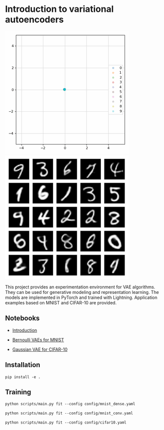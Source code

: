 # Introduction to variational autoencoders

<p>
  <img src="assets/latent_space.gif" alt="2D latent space of a dense VAE during training" title="Latent space during training" height="400" style="padding-right: 1em;">
  <img src="assets/generated_digits.png" alt="Images generated by a conv. VAE trained on MNIST" title="VAE-generated MNIST images" height="400">
</p>

This project provides an experimentation environment for VAE algorithms.
They can be used for generative modeling and representation learning.
The models are implemented in PyTorch and trained with Lightning.
Application examples based on MNIST and CIFAR-10 are provided.


## Notebooks

- [Introduction](notebooks/intro.ipynb)

- [Bernoulli VAEs for MNIST](notebooks/mnist.ipynb)

- [Gaussian VAE for CIFAR-10](notebooks/cifar10.ipynb)


## Installation

```
pip install -e .
```


## Training

```
python scripts/main.py fit --config config/mnist_dense.yaml
```

```
python scripts/main.py fit --config config/mnist_conv.yaml
```

```
python scripts/main.py fit --config config/cifar10.yaml
```

